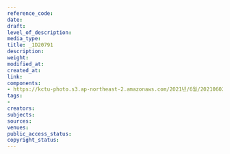 ```yaml
---
reference_code: 
date: 
draft: 
level_of_description: 
media_type: 
title: _1D20791
description: 
weight: 
modified_at: 
created_at: 
link: 
components:
- https://kctu-photo.s3.ap-northeast-2.amazonaws.com/2021년/6월/20210602_산재처리+지연+근본+대책수립!+민주노총+결의대회/_1D20791.jpg
tags:
- 
creators: 
subjects: 
sources: 
venues: 
public_access_status: 
copyright_status: 
---
```

